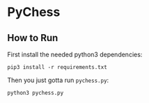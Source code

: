 # PyChess

## How to Run

First install the needed python3 dependencies:

```
pip3 install -r requirements.txt
```

Then you just gotta run `pychess.py`:

```
python3 pychess.py
```
